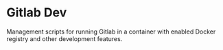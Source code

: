 # Gitlab Dev
Management scripts for running Gitlab in a container with enabled Docker registry and other development features.
